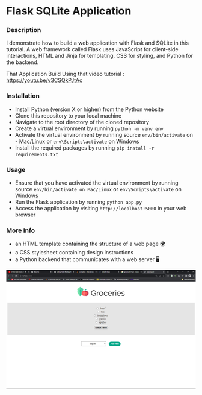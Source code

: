 # Flask SQLite Application

### Description
I demonstrate how to build a web application with Flask and SQLite in this tutorial. A web framework called Flask uses JavaScript for client-side interactions, HTML and Jinja for templating, CSS for styling, and Python for the backend.

That Application Build Using that video tutorial : https://youtu.be/v3CSQkPJtAc

### Installation
- Install Python (version X or higher) from the Python website
- Clone this repository to your local machine
- Navigate to the root directory of the cloned repository
- Create a virtual environment by running `python -m venv env`
- Activate the virtual environment by running source `env/bin/activate` on - Mac/Linux or `env\Scripts\activate` on Windows
- Install the required packages by running `pip install -r requirements.txt`

### Usage
- Ensure that you have activated the virtual environment by running source `env/bin/activate on Mac/Linux` or `env\Scripts\activate` on Windows
- Run the Flask application by running `python app.py`
- Access the application by visiting `http://localhost:5000` in your web browser

### More Info
- an HTML template containing the structure of a web page 🌍
- a CSS stylesheet containing design instructions
- a Python backend that communicates with a web server 🖥️

![screen-shot](https://github.com/Deshan555/Flask_SQLite-WebApplication/blob/master/Screenshot_3.png)
